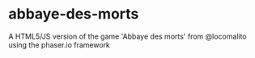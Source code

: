 abbaye-des-morts
================

A HTML5/JS version of the game 'Abbaye des morts' from @locomalito using the phaser.io framework

